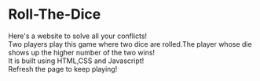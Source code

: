 # Roll-The-Dice
Here's a website to solve all your conflicts!
<br />Two players play this game where two dice are rolled.The player whose die shows up the higher number of the two wins!
<br />It is built using HTML,CSS and Javascript!
<br />Refresh the page to keep playing!
